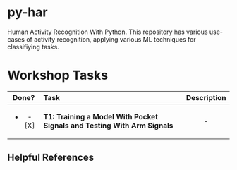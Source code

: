 # py-har
Human Activity Recognition With Python. This repository has various use-cases of activity recognition, applying various ML techniques for classifiying tasks.

# Workshop Tasks
| Done? | Task   | Description |
| :---: | :--- | :---: |
|<ul><li>- [X] </li></ul>| **T1: Training a Model With Pocket Signals and Testing With Arm Signals** | -  |


## Helpful References  
